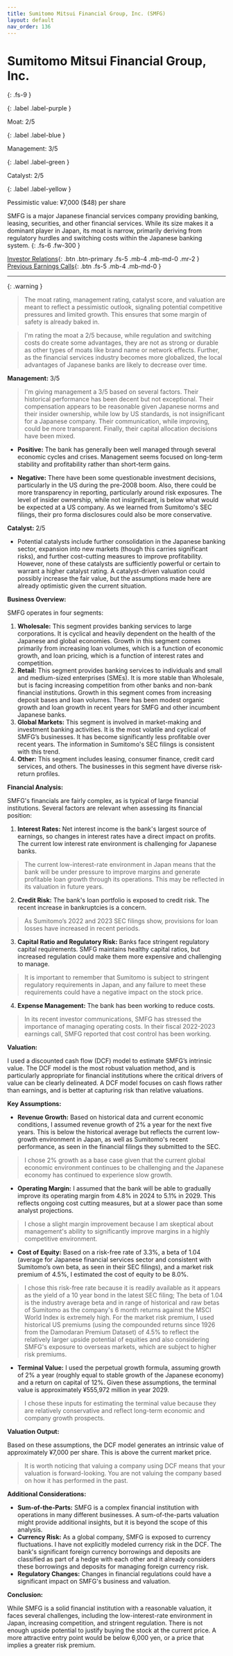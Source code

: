 ```yaml
---
title: Sumitomo Mitsui Financial Group, Inc. (SMFG)
layout: default
nav_order: 136
---
```


# Sumitomo Mitsui Financial Group, Inc.
{: .fs-9 }

{: .label .label-purple }

Moat: 2/5

{: .label .label-blue }

Management: 3/5

{: .label .label-green }

Catalyst: 2/5

{: .label .label-yellow }

Pessimistic value: ¥7,000 ($48) per share

SMFG is a major Japanese financial services company providing banking, leasing, securities, and other financial services.  While its size makes it a dominant player in Japan, its moat is narrow, primarily deriving from regulatory hurdles and switching costs within the Japanese banking system.
{: .fs-6 .fw-300 }

[Investor Relations](https://www.google.com/search?q=SMFG+investor+relations){: .btn .btn-primary .fs-5 .mb-4 .mb-md-0 .mr-2 }
[Previous Earnings Calls](https://discountingcashflows.com/company/SMFG/transcripts/){: .btn .fs-5 .mb-4 .mb-md-0 }

---

{: .warning } 
>The moat rating, management rating, catalyst score, and valuation are meant to reflect a pessimistic outlook, signaling potential competitive pressures and limited growth. This ensures that some margin of safety is already baked in.


> I'm rating the moat a 2/5 because, while regulation and switching costs do create some advantages, they are not as strong or durable as other types of moats like brand name or network effects.  Further, as the financial services industry becomes more globalized, the local advantages of Japanese banks are likely to decrease over time.

**Management:** 3/5

> I'm giving management a 3/5 based on several factors.  Their historical performance has been decent but not exceptional.  Their compensation appears to be reasonable given Japanese norms and their insider ownership, while low by US standards, is not insignificant for a Japanese company. Their communication, while improving, could be more transparent. Finally, their capital allocation decisions have been mixed.

* **Positive:** The bank has generally been well managed through several economic cycles and crises. Management seems focused on long-term stability and profitability rather than short-term gains.


* **Negative:**  There have been some questionable investment decisions, particularly in the US during the pre-2008 boom.  Also, there could be more transparency in reporting, particularly around risk exposures.  The level of insider ownership, while not insignificant, is below what would be expected at a US company.  As we learned from Sumitomo's SEC filings, their pro forma disclosures could also be more conservative.

**Catalyst:** 2/5

* Potential catalysts include further consolidation in the Japanese banking sector, expansion into new markets (though this carries significant risks), and further cost-cutting measures to improve profitability. However, none of these catalysts are sufficiently powerful or certain to warrant a higher catalyst rating. A catalyst-driven valuation could possibly increase the fair value, but the assumptions made here are already optimistic given the current situation.

**Business Overview:**

SMFG operates in four segments:

1. **Wholesale:** This segment provides banking services to large corporations. It is cyclical and heavily dependent on the health of the Japanese and global economies.  Growth in this segment comes primarily from increasing loan volumes, which is a function of economic growth, and loan pricing, which is a function of interest rates and competition.
2. **Retail:** This segment provides banking services to individuals and small and medium-sized enterprises (SMEs).  It is more stable than Wholesale, but is facing increasing competition from other banks and non-bank financial institutions.  Growth in this segment comes from increasing deposit bases and loan volumes. There has been modest organic growth and loan growth in recent years for SMFG and other incumbent Japanese banks.
3. **Global Markets:** This segment is involved in market-making and investment banking activities.  It is the most volatile and cyclical of SMFG’s businesses.  It has become significantly less profitable over recent years.  The information in Sumitomo's SEC filings is consistent with this trend.
4. **Other:** This segment includes leasing, consumer finance, credit card services, and others.  The businesses in this segment have diverse risk-return profiles.

**Financial Analysis:**

SMFG's financials are fairly complex, as is typical of large financial institutions.  Several factors are relevant when assessing its financial position:

1. **Interest Rates:**  Net interest income is the bank's largest source of earnings, so changes in interest rates have a direct impact on profits.  The current low interest rate environment is challenging for Japanese banks.

> The current low-interest-rate environment in Japan means that the bank will be under pressure to improve margins and generate profitable loan growth through its operations.  This may be reflected in its valuation in future years.

2. **Credit Risk:** The bank's loan portfolio is exposed to credit risk.  The recent increase in bankruptcies is a concern.

> As Sumitomo’s 2022 and 2023 SEC filings show, provisions for loan losses have increased in recent periods.

3. **Capital Ratio and Regulatory Risk:** Banks face stringent regulatory capital requirements.  SMFG maintains healthy capital ratios, but increased regulation could make them more expensive and challenging to manage.  

> It is important to remember that Sumitomo is subject to stringent regulatory requirements in Japan, and any failure to meet these requirements could have a negative impact on the stock price.

4. **Expense Management:** The bank has been working to reduce costs.  

> In its recent investor communications, SMFG has stressed the importance of managing operating costs.  In their fiscal 2022-2023 earnings call, SMFG reported that cost control has been working.


**Valuation:**

I used a discounted cash flow (DCF) model to estimate SMFG’s intrinsic value.  The DCF model is the most robust valuation method, and is particularly appropriate for financial institutions where the critical drivers of value can be clearly delineated.  A DCF model focuses on cash flows rather than earnings, and is better at capturing risk than relative valuations.

**Key Assumptions:**

* **Revenue Growth:** Based on historical data and current economic conditions, I assumed revenue growth of 2% a year for the next five years. This is below the historical average but reflects the current low-growth environment in Japan,  as well as Sumitomo's recent performance, as seen in the financial filings they submitted to the SEC.   

> I chose 2% growth as a base case given that the current global economic environment continues to be challenging and the Japanese economy has continued to experience slow growth.

* **Operating Margin:** I assumed that the bank will be able to gradually improve its operating margin from 4.8% in 2024 to 5.1% in 2029.  This reflects ongoing cost cutting measures, but at a slower pace than some analyst projections.

> I chose a slight margin improvement because I am skeptical about management's ability to significantly improve margins in a highly competitive environment.

* **Cost of Equity:**  Based on a risk-free rate of 3.3%, a beta of 1.04 (average for Japanese financial services sector and consistent with Sumitomo’s own beta, as seen in their SEC filings), and a market risk premium of 4.5%, I estimated the cost of equity to be 8.0%.

> I chose this risk-free rate because it is readily available as it appears as the yield of a 10 year bond in the latest SEC filing; The beta of 1.04 is the industry average beta and in range of historical and raw betas of Sumitomo as the company's 6 month returns against the MSCI World Index is extremely high.  For the market risk premium, I used historical US premiums (using the compounded returns since 1926 from the Damodaran Premium Dataset) of 4.5% to reflect the relatively larger upside potential of equities and also considering SMFG's exposure to overseas markets, which are subject to higher risk premiums.

* **Terminal Value:** I used the perpetual growth formula, assuming growth of 2% a year (roughly equal to stable growth of the Japanese economy) and a return on capital of 12%.  Given these assumptions, the terminal value is approximately ¥555,972 million in year 2029.

> I chose these inputs for estimating the terminal value because they are relatively conservative and reflect long-term economic and company growth prospects.

**Valuation Output:**

Based on these assumptions, the DCF model generates an intrinsic value of approximately ¥7,000 per share.  This is above the current market price.

> It is worth noticing that valuing a company using DCF means that your valuation is forward-looking. You are not valuing the company based on how it has performed in the past.

**Additional Considerations:**

* **Sum-of-the-Parts:** SMFG is a complex financial institution with operations in many different businesses.  A sum-of-the-parts valuation might provide additional insights, but it is beyond the scope of this analysis.
* **Currency Risk:**  As a global company, SMFG is exposed to currency fluctuations. I have not explicitly modeled currency risk in the DCF. The bank's significant foreign currency borrowings and deposits are classified as part of a hedge with each other and it already considers these borrowings and deposits for managing foreign currency risk.
* **Regulatory Changes:** Changes in financial regulations could have a significant impact on SMFG's business and valuation.


**Conclusion:**

While SMFG is a solid financial institution with a reasonable valuation, it faces several challenges, including the low-interest-rate environment in Japan, increasing competition, and stringent regulation.  There is not enough upside potential to justify buying the stock at the current price.  A more attractive entry point would be below 6,000 yen, or a price that implies a greater risk premium.